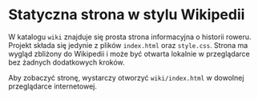 # Statyczna strona w stylu Wikipedii

W katalogu `wiki` znajduje się prosta strona informacyjna o historii roweru. Projekt składa się jedynie z plików `index.html` oraz `style.css`. Strona ma wygląd zbliżony do Wikipedii i może być otwarta lokalnie w przeglądarce bez żadnych dodatkowych kroków.

Aby zobaczyć stronę, wystarczy otworzyć `wiki/index.html` w dowolnej przeglądarce internetowej.
